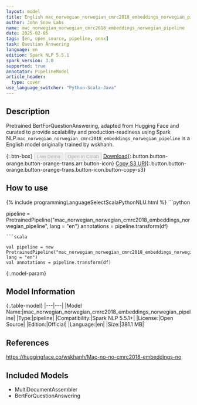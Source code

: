 ```yaml
---
layout: model
title: English mac_norwegian_norwegian_cmrc2018_embeddings_norwegian_pipeline pipeline BertForQuestionAnswering from wskhanh
author: John Snow Labs
name: mac_norwegian_norwegian_cmrc2018_embeddings_norwegian_pipeline
date: 2025-02-05
tags: [en, open_source, pipeline, onnx]
task: Question Answering
language: en
edition: Spark NLP 5.5.1
spark_version: 3.0
supported: true
annotator: PipelineModel
article_header:
  type: cover
use_language_switcher: "Python-Scala-Java"
---
```


## Description

Pretrained BertForQuestionAnswering, adapted from Hugging Face and curated to provide scalability and production-readiness using Spark NLP.`mac_norwegian_norwegian_cmrc2018_embeddings_norwegian_pipeline` is a English model originally trained by wskhanh.

{:.btn-box}
<button class="button button-orange" disabled>Live Demo</button>
<button class="button button-orange" disabled>Open in Colab</button>
[Download](https://s3.amazonaws.com/auxdata.johnsnowlabs.com/public/models/mac_norwegian_norwegian_cmrc2018_embeddings_norwegian_pipeline_en_5.5.1_3.0_1738789667780.zip){:.button.button-orange.button-orange-trans.arr.button-icon}
[Copy S3 URI](s3://auxdata.johnsnowlabs.com/public/models/mac_norwegian_norwegian_cmrc2018_embeddings_norwegian_pipeline_en_5.5.1_3.0_1738789667780.zip){:.button.button-orange.button-orange-trans.button-icon.button-copy-s3}

## How to use



<div class="tabs-box" markdown="1">
{% include programmingLanguageSelectScalaPythonNLU.html %}
```python

pipeline = PretrainedPipeline("mac_norwegian_norwegian_cmrc2018_embeddings_norwegian_pipeline", lang = "en")
annotations =  pipeline.transform(df)   

```
```scala

val pipeline = new PretrainedPipeline("mac_norwegian_norwegian_cmrc2018_embeddings_norwegian_pipeline", lang = "en")
val annotations = pipeline.transform(df)

```
</div>

{:.model-param}
## Model Information

{:.table-model}
|---|---|
|Model Name:|mac_norwegian_norwegian_cmrc2018_embeddings_norwegian_pipeline|
|Type:|pipeline|
|Compatibility:|Spark NLP 5.5.1+|
|License:|Open Source|
|Edition:|Official|
|Language:|en|
|Size:|381.1 MB|

## References

https://huggingface.co/wskhanh/Mac-no-no-cmrc2018-embeddings-no

## Included Models

- MultiDocumentAssembler
- BertForQuestionAnswering